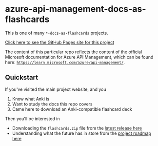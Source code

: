 # azure-api-management-docs-as-flashcards

This is one of many `*-docs-as-flashcards` projects.

[Click here to see the GitHub Pages site for this project](https://asa55.github.io/docs-as-flashcards/)

The content of this particular repo reflects the content of the official Microsoft documentation for Azure API Management, which can be found here: [`https://learn.microsoft.com/azure/api-management/`](https://learn.microsoft.com/azure/api-management/).

## Quickstart

If you've visited the main project website, and you

1. Know what Anki is
2. Want to study the docs this repo covers
3. Came here to download an Anki-compatible flashcard deck

Then you'll be interested in 

- Downloading the `flashcards.zip` file from the [latest release here](https://github.com/asa55/azure-api-management-docs-as-flashcards/releases/)
- Understanding what the future has in store from the [project roadmap here](https://github.com/users/asa55/projects/14)
